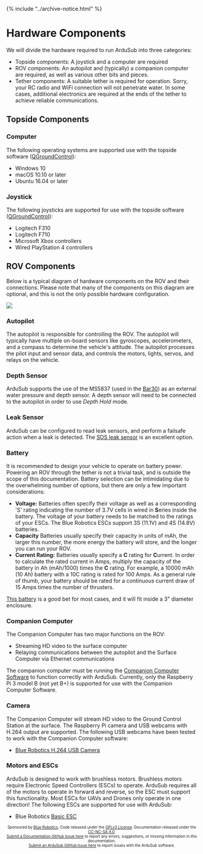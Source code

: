 {% include "../archive-notice.html" %}

# Hardware Components

We will divide the hardware required to run ArduSub into three categories:

- Topside components: A joystick and a computer are required
- ROV components: An autopilot and (typically) a companion computer are required, as well as various other bits and pieces.
- Tether components: A suitable tether is required for operation. Sorry, your RC radio and WiFi connection will not penetrate water. In some cases, additional electronics are required at the ends of the tether to achieve reliable communications.

## Topside Components

### Computer

The following operating systems are supported use with the topside software ([QGroundControl](http://qgroundcontrol.com/)):

- Windows 10
- macOS 10.10 or later
- Ubuntu 16.04 or later

### Joystick

The following joysticks are supported for use with the topside software ([QGroundControl](http://qgroundcontrol.com/)):

- Logitech F310
- Logitech F710
- Microsoft Xbox controllers
- Wired PlayStation 4 controllers

## ROV Components

Below is a typical diagram of hardware components on the ROV and their connections. Please note that many of the components on this diagram are optional, and this is not the only possible hardware configuration.

<img src="/images/hardware-diagram.png" class="img-responsive img-center" style="max-height:600px;">

### Autopilot

The autopilot is responsible for controlling the ROV. The autopilot will typically have multiple on-board sensors like gyroscopes, accelerometers, and a compass to determine the vehicle's attitude. The autopilot processes the pilot input and sensor data, and controls the motors, lights, servos, and relays on the vehicle.

### Depth Sensor

ArduSub supports the use of the MS5837 (used in the [Bar30](https://bluerobotics.com/store/sensors-sonars-cameras/sensors/bar30-sensor-r1/)) as an external water pressure and depth sensor. A depth sensor will need to be connected to the autopilot in order to use *Depth Hold* mode.

### Leak Sensor

ArduSub can be configured to read leak sensors, and perform a failsafe action when a leak is detected. The [SOS leak sensor](https://bluerobotics.com/store/sensors-sonars-cameras/leak-sensor/sos-leak-sensor/) is an excellent option.

### Battery

It is recommended to design your vehicle to operate on battery power. Powering an ROV through the tether is not a trivial task, and is outside the scope of this documentation. Battery selection can be intimidating due to the overwhelming number of options, but there are only a few important considerations:

- **Voltage:** Batteries often specify their voltage as well as a corresponding 'S' rating indicating the number of 3.7V cells in wired in **S**eries inside the battery. The voltage of your battery needs to be matched to the ratings of your ESCs. The Blue Robotics ESCs support 3S (11.1V) and 4S (14.8V) batteries. 
- **Capacity** Batteries usually specify their capacity in units of mAh, the larger this number, the more energy the battery will store, and the longer you can run your ROV.
- **Current Rating:** Batteries usually specify a **C** rating for **C**urrent. In order to calculate the rated current in Amps, multiply the capacity of the battery in Ah (mAh/1000) times the **C** rating. For example, a 10000 mAh (10 Ah) battery with a 10C rating is rated for 100 Amps. As a general rule of thumb, your battery should be rated for a continuous current draw of 15 Amps times the number of thrusters.

[This battery](https://hobbyking.com/en_us/multistar-high-capacity-4s-10000mah-multi-rotor-lipo-pack.html?___store=en_us) is a good bet for most cases, and it will fit inside a 3" diameter enclosure.

### Companion Computer

The Companion Computer has two major functions on the ROV:

- Streaming HD video to the surface computer
- Relaying communications between the autopilot and the Surface Computer via Ethernet communications

The companion computer must be running the [Companion Computer Software](/getting-started/installation.md#raspberry-pi) to function correctly with ArduSub. Currently, only the Raspberry Pi 3 model B (not yet B+) is supported for use with the Companion Computer Software.

### Camera

The Companion Computer will stream HD video to the Ground Control Station at the surface. The Raspberry Pi camera and USB webcams with H.264 output are supported. The following USB webcams have been tested to work with the Companion Computer software:

- [Blue Robotics H.264 USB Camera](https://www.bluerobotics.com/store/electronics/cam-usb-low-light-r1/)

### Motors and ESCs

ArduSub is designed to work with brushless motors. Brushless motors require Electronic Speed Controllers (ESCs) to operate. ArduSub requires all of the motors to operate in forward and reverse, so the ESC must support this functionality. Most ESCs for UAVs and Drones only operate in one direction! The following ESCs are supported for use with ArduSub:

- Blue Robotics [Basic ESC](https://bluerobotics.com/store/electronics/besc30-r3/)

<p style="font-size:10px; text-align:center">
Sponsored by <a href="http://www.bluerobotics.com/">Blue Robotics</a>. Code released under the <a href="https://github.com/bluerobotics/ardusub/blob/master/COPYING.txt">GPLv3 License</a>. Documentation released under the <a href="https://creativecommons.org/licenses/by-nc-sa/4.0/">CC-NC-SA 4.0</a>.<br />
<a href="https://github.com/bluerobotics/ardusub-gitbook/issues/">Submit a Documentation GitHub Issue here</a> to report any errors, suggestions, or missing information in this documentation.<br />
<a href="https://github.com/bluerobotics/ardusub/issues/">Submit an ArduSub GitHub Issue here</a> to report issues with the ArduSub software.
</p>
